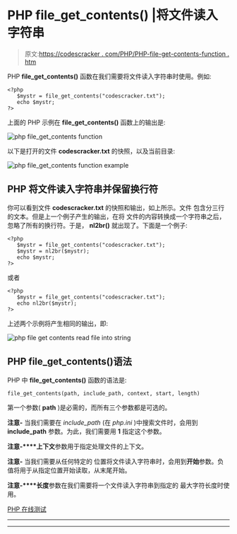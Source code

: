 # PHP file_get_contents() |将文件读入字符串

> 原文:[https://codescracker . com/PHP/PHP-file-get-contents-function . htm](https://codescracker.com/php/php-file-get-contents-function.htm)

PHP **file_get_contents()** 函数在我们需要将文件读入字符串时使用。例如:

```
<?php
   $mystr = file_get_contents("codescracker.txt");
   echo $mystr;
?>
```

上面的 PHP 示例在 **file_get_contents()** 函数上的输出是:

![php file_get_contents function](../Images/dfa4db48d2c5bc5ea27c307e30e99013.png)

以下是打开的文件 **codescracker.txt** 的快照，以及当前目录:

![php file_get_contents function example](../Images/bdba5ab6bd8a30c741016adcd2d55cac.png)

## PHP 将文件读入字符串并保留换行符

你可以看到文件 **codescracker.txt** 的快照和输出，如上所示。文件 包含分三行的文本。但是上一个例子产生的输出，在将 文件的内容转换成一个字符串之后，忽略了所有的换行符。于是， **nl2br()** 就出现了。下面是一个例子:

```
<?php
   $mystr = file_get_contents("codescracker.txt");
   $mystr = nl2br($mystr);
   echo $mystr;
?>
```

或者

```
<?php
   $mystr = file_get_contents("codescracker.txt");
   echo nl2br($mystr);
?>
```

上述两个示例将产生相同的输出，即:

![php file get contents read file into string](../Images/e4d2e1423bd1885e1d7f0be44ad5de90.png)

## PHP file_get_contents()语法

PHP 中 **file_get_contents()** 函数的语法是:

```
file_get_contents(path, include_path, context, start, length)
```

第一个参数( **path** )是必需的，而所有三个参数都是可选的。

**注意-** 当我们需要在 *include_path* (在 *php.ini* )中搜索文件时，会用到 **include_path** 参数。为此，我们需要用 **1** 指定这个参数。

**注意-****上下文**参数用于指定处理文件的上下文。

**注意-** 当我们需要从任何特定的 位置将文件读入字符串时，会用到**开始**参数。负值将用于从指定位置开始读取，从末尾开始。

**注意-****长度**参数在我们需要将一个文件读入字符串到指定的 最大字符长度时使用。

[PHP 在线测试](/exam/showtest.php?subid=8)

* * *

* * *
